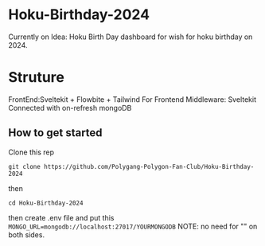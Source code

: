 # Hoku-Birthday-2024
Currently on Idea: Hoku Birth Day dashboard for wish for hoku birthday on 2024.

# Struture
FrontEnd:Sveltekit + Flowbite + Tailwind For Frontend
Middleware: Sveltekit Connected with on-refresh mongoDB

## How to get started
Clone this rep 

``` git clone https://github.com/Polygang-Polygon-Fan-Club/Hoku-Birthday-2024 ```

then 

``` cd Hoku-Birthday-2024 ```

then create .env file and put this 
``` MONGO_URL=mongodb://localhost:27017/YOURMONGODB ```
NOTE: no need for "" on both sides.


